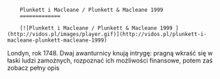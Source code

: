 
        Plunkett i Macleane / Plunkett & Macleane 1999 
        =============
        
        [![Plunkett i Macleane / Plunkett & Macleane 1999 ](http://vidos.pl/images/player.gif)](http://vidos.pl/plunkett-i-macleane-plunkett-macleane-1999)
        
        
 Londyn, rok 1748. Dwaj awanturnicy knują intrygę: pragną wkraść się w łaski ludzi zamożnych, rozpoznać ich możliwości finansowe, potem zaś zobacz pełny opis
    